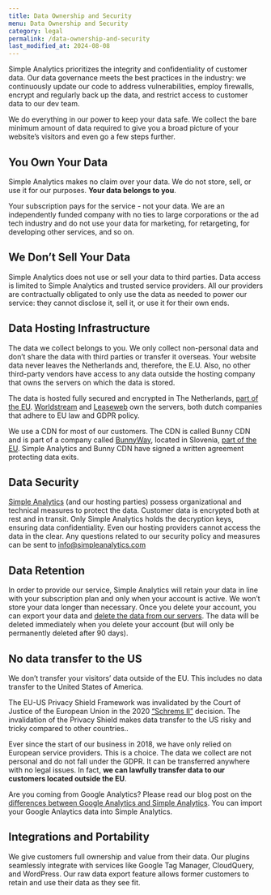 ```yaml
---
title: Data Ownership and Security
menu: Data Ownership and Security
category: legal
permalink: /data-ownership-and-security
last_modified_at: 2024-08-08
---
```


Simple Analytics prioritizes the integrity and confidentiality of customer data. Our data governance meets the best practices in the industry: we continuously update our code to address vulnerabilities, employ firewalls, encrypt and regularly back up the data, and restrict access to customer data to our dev team.

We do everything in our power to keep your data safe. We collect the bare minimum amount of data required to give you a broad picture of your website’s visitors and even go a few steps further.

## You Own Your Data

Simple Analytics makes no claim over your data. We do not store, sell, or use it for our purposes. **Your data belongs to you**.

Your subscription pays for the service - not your data. We are an independently funded company with no ties to large corporations or the ad tech industry and do not use your data for marketing, for retargeting, for developing other services, and so on. 

## We Don’t Sell Your Data

Simple Analytics does not use or sell your data to third parties. Data access is limited to Simple Analytics and trusted service providers. All our providers are contractually obligated to only use the data as needed to power our service: they cannot disclose it, sell it, or use it for their own ends.

## Data Hosting Infrastructure

The data we collect belongs to you. We only collect non-personal data and don’t share the data with third parties or transfer it overseas. Your website data never leaves the Netherlands and, therefore, the E.U. Also, no other third-party vendors have access to any data outside the hosting company that owns the servers on which the data is stored.

The data is hosted fully secured and encrypted in The Netherlands, [part of the EU](https://european-union.europa.eu/principles-countries-history/country-profiles/netherlands_en). [Worldstream](https://www.worldstream.com/) and [Leaseweb](https://www.leaseweb.com/) own the servers, both dutch companies that adhere to EU law and GDPR policy.

We use a CDN for most of our customers. The CDN is called Bunny CDN and is part of a company called [BunnyWay](https://bunny.net/cdn/), located in Slovenia, [part of the EU](https://european-union.europa.eu/principles-countries-history/country-profiles/slovenia_en). Simple Analytics and Bunny CDN have signed a written agreement protecting data exits.

## Data Security

[Simple Analytics](https://simpleanalytics.com/) (and our hosting parties) possess organizational and technical measures to protect the data. Customer data is encrypted both at rest and in transit. Only Simple Analytics holds the decryption keys, ensuring data confidentiality. Even our hosting providers cannot access the data in the clear. Any questions related to our security policy and measures can be sent to info@simpleanalytics.com

## Data Retention

In order to provide our service, Simple Analytics will retain your data in line with your subscription plan and only when your account is active. We won’t store your data longer than necessary. Once you delete your account, you can export your data and [delete the data from our servers](https://docs.simpleanalytics.com/delete-account). The data will be deleted immediately when you delete your account (but will only be permanently deleted after 90 days).

## No data transfer to the US

We don’t transfer your visitors’ data outside of the EU. This includes no data transfer to the United States of America.

The EU-US Privacy Shield Framework was invalidated by the Court of Justice of the European Union in the 2020 [“Schrems II”](https://iapp.org/news/a/the-schrems-ii-decision-eu-us-data-transfers-in-question/) decision. The invalidation of the Privacy Shield makes data transfer to the US risky and tricky compared to other countries..

Ever since the start of our business in 2018, we have only relied on European service providers. This is a choice. The data we collect are not personal and do not fall under the GDPR. It can be transferred anywhere with no legal issues. In fact, **we can lawfully transfer data to our customers located outside the EU**.

Are you coming from Google Analytics? Please read our blog post on the [differences between Google Analytics and Simple Analytics](https://blog.simpleanalytics.com/why-simple-analytics-is-a-great-alternative-to-google-analytics). You can import your Google Anlaytics data into Simple Analytics.

## Integrations and Portability

We give customers full ownership and value from their data. Our plugins seamlessly integrate with services like Google Tag Manager, CloudQuery, and WordPress. Our raw data export feature allows former customers to retain and use their data as they see fit.
